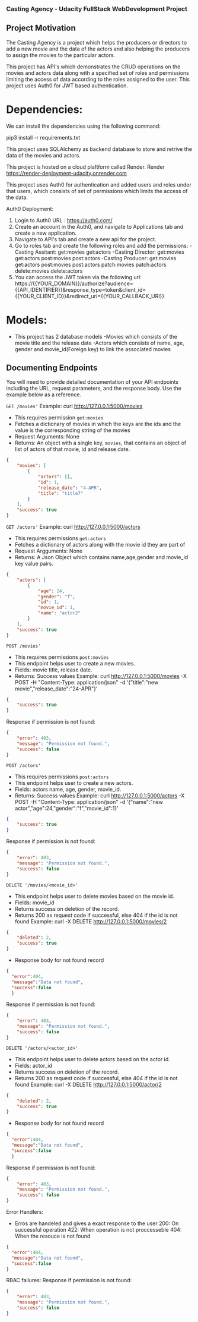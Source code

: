 ### Casting Agency - Udacity FullStack WebDevelopment Project


## Project Motivation
The Casting Agency is a project which helps the producers or directors to add a new movie and the data of the actors and also helping the producers to assign the movies to the particular actors.

This project has API's which demonstrates the CRUD operations on the movies and actors data along with a specified set of roles and permissions limiting the access of data according to the roles assigned to the user. This project uses Auth0 for JWT based authentication.

# Dependencies:

We can install the dependencies using the following command:

pip3 install -r requirements.txt

This project uses SQLAlchemy as backend database to store and retrive the data of the movies and actors.

This project is hosted on a cloud plaftform called Render.
Render https://render-deployment-udacity.onrender.com

This project uses Auth0 for authentication and added users and roles under that users, which consists of set of permissions which limits the access of the data.

Auth0 Deployment:
1. Login to Auth0 URL : https://auth0.com/
2. Create an account in the Auth0, and navigate to Applications tab and create a new application.
3. Navigate to API's tab and create a new api for the project.
4. Go to roles tab and create the following roles and add the permissions:
  -Casting Assitant:
       get:movies
       get:actors
  -Casting Director:
      get:movies
      get:actors 
      post:movies
      post:actors
  -Casting Producer:
      get:movies
      get:actors 
      post:movies
      post:actors
      patch:movies
      patch:actors
      delete:movies
      delete:actors
5. You can access the JWT token via the following url:
   https://{{YOUR_DOMAIN}}/authorize?audience={{API_IDENTIFIER}}&response_type=token&client_id={{YOUR_CLIENT_ID}}&redirect_uri={{YOUR_CALLBACK_URI}}         

# Models:
* This project has 2 database models
  -Movies which consists of the movie title and the release date
  -Actors which consists of name, age, gender and movie_id(Foreign key) to link the associated movies

## Documenting Endpoints

You will need to provide detailed documentation of your API endpoints including the URL, request parameters, and the response body. Use the example below as a reference.


`GET /movies'`
Example: curl http://127.0.0.1:5000/movies
* This requires permission `get:movies`
* Fetches a dictionary of movies in which the keys are the ids and the value is the corresponding string of the movies
* Request Arguments: None
* Returns: An object with a single key, `movies`, that contains an object of list of actors of that movie, id and release date.

```json
{
    "movies": [
        {
            "actors": [],
            "id": 1,
            "release_date": "4-APR",
            "title": "title7"
        }
    ],
    "success": true
}
```
`GET /actors'`
Example: curl http://127.0.0.1:5000/actors
* This requires permissions `get:actors`
* Fetches a dictionary of actors along with the movie id they are part of
* Request Argguments: None
* Returns: A Json Object which contains name,age,gender and movie_id key value pairs.

```json
{
    "actors": [
        {
            "age": 24,
            "gender": "f",
            "id": 1,
            "movie_id": 1,
            "name": "actor2"
        }
    ],
    "success": true
}
```
`POST /movies'`
* This requires permissions `post:movies`
* This endpoint helps user to create a new movies.
* Fields: movie title, release date.
* Returns: Success values
Example: curl http://127.0.0.1:5000/movies -X POST -H "Content-Type: application/json" -d '{"title":"new movie","release_date":"24-APR"}'

```json
{
    "success": true
}
```
Response if permission is not found:
```json
{
    "error": 403,
    "message": "Permission not found.",
    "success": false
}
```

`POST /actors'`
* This requires permissions `post:actors`
* This endpoint helps user to create a new actors.
* Fields: actors name, age, gender, movie_id.
* Returns: Success values
Example: curl http://127.0.0.1:5000/actors -X POST -H "Content-Type: application/json" -d '{"name":"new actor","age":24,"gender":"f","movie_id":1}'

```json
{
    "success": true
}
```
Response if permission is not found:
```json
{
    "error": 403,
    "message": "Permission not found.",
    "success": false
}
```

`DELETE '/movies/<movie_id>'`
* This endpoint helps user to delete movies based on the movie id.
* Fields: movie_id
* Returns success on deletion of the record.
* Returns 200 as request code if successful, else 404 if the id is not found
Example: curl -X DELETE http://127.0.0.1:5000/movies/2

```json
{
    "deleted": 2,
    "success": true
}
```
* Response body for not found record
```json
{
  "error":404,
  "message":"Data not found",
  "success":false
  }
```
Response if permission is not found:
```json
{
    "error": 403,
    "message": "Permission not found.",
    "success": false
}
```

`DELETE '/actors/<actor_id>'`
* This endpoint helps user to delete actors based on the actor id.
* Fields: actor_id
* Returns success on deletion of the record.
* Returns 200 as request code if successful, else 404 if the id is not found
Example: curl -X DELETE http://127.0.0.1:5000/actor/2

```json
{
    "deleted": 2,
    "success": true
}
```
* Response body for not found record
```json
{
  "error":404,
  "message":"Data not found",
  "success":false
  }
```
Response if permission is not found:
```json
{
    "error": 403,
    "message": "Permission not found.",
    "success": false
}
```

Error Handlers:

* Erros are handeled and gives a exact response to the user 
200: On successful operation
422: When operation is not proccesseble
404: When the resouce is not found

```json
{
  "error":404,
  "message":"Data not found",
  "success":false
}
```
RBAC failures:
Response if permission is not found:
```json
{
    "error": 403,
    "message": "Permission not found.",
    "success": false
}
```
